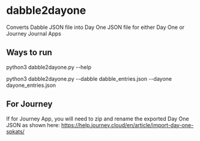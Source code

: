 # dabble2dayone
Converts Dabble JSON file into Day One JSON file for either Day One or Journey Journal Apps

## Ways to run
python3 dabble2dayone.py --help

python3 dabble2dayone.py --dabble dabble_entries.json --dayone dayone_entries.json

## For Journey
If for Journey App, you will need to zip and rename the exported Day One JSON as shown here: https://help.journey.cloud/en/article/import-day-one-spkats/
